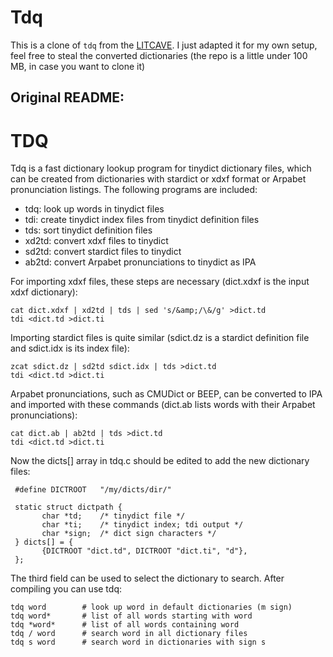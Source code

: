 # Tdq

This is a clone of `tdq` from the [LITCAVE](https://litcave.rudi.ir/).
I just adapted it for my own setup, feel free to steal the converted dictionaries (the repo is a little under 100 MB, in case you want to clone it)<br>

## Original README:
# TDQ

Tdq is a fast dictionary lookup program for tinydict dictionary files, which can be created from dictionaries with stardict or xdxf format or Arpabet pronunciation listings.  The following programs are included:

- tdq: look up words in tinydict files
- tdi: create tinydict index files from tinydict definition files
- tds: sort tinydict definition files
- xd2td: convert xdxf files to tinydict
- sd2td: convert stardict files to tinydict
- ab2td: convert Arpabet pronunciations to tinydict as IPA

For importing xdxf files, these steps are necessary (dict.xdxf is the
input xdxf dictionary):

    cat dict.xdxf | xd2td | tds | sed 's/&amp;/\&/g' >dict.td
    tdi <dict.td >dict.ti

Importing stardict files is quite similar (sdict.dz is a stardict
definition file and sdict.idx is its index file):

    zcat sdict.dz | sd2td sdict.idx | tds >dict.td
    tdi <dict.td >dict.ti

Arpabet pronunciations, such as CMUDict or BEEP, can be converted to
IPA and imported with these commands (dict.ab lists words with their
Arpabet pronunciations):

    cat dict.ab | ab2td | tds >dict.td
    tdi <dict.td >dict.ti

Now the dicts[] array in tdq.c should be edited to add the new
dictionary files:

	 #define DICTROOT	"/my/dicts/dir/"

	 static struct dictpath {
	       char *td;	/* tinydict file */
	       char *ti;	/* tinydict index; tdi output */
	       char *sign;	/* dict sign characters */
	 } dicts[] = {
	       {DICTROOT "dict.td", DICTROOT "dict.ti", "d"},
	 };

The third field can be used to select the dictionary to search.
After compiling you can use tdq:

    tdq word		# look up word in default dictionaries (m sign)
    tdq word*		# list of all words starting with word
    tdq *word*		# list of all words containing word
    tdq / word		# search word in all dictionary files
    tdq s word		# search word in dictionaries with sign s
